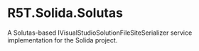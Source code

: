 # R5T.Solida.Solutas
A Solutas-based IVisualStudioSolutionFileSiteSerializer service implementation for the Solida project.
